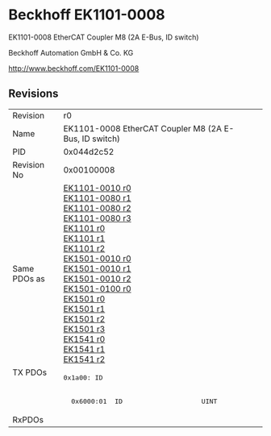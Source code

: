 # Beckhoff EK1101-0008

EK1101-0008 EtherCAT Coupler M8 (2A E-Bus, ID switch)

Beckhoff Automation GmbH & Co. KG

http://www.beckhoff.com/EK1101-0008

## Revisions
<table>
<tr>
<td>Revision</td>
<td>r0</td>
</tr>
<tr>
<td>Name</td>
<td>EK1101-0008 EtherCAT Coupler M8 (2A E-Bus, ID switch)</td>
</tr>
<tr>
<td>PID</td>
<td>0x044d2c52</td>
</tr>
<tr>
<td>Revision No</td>
<td>0x00100008</td>
</tr>
<tr>
<td>Same PDOs as</td>
<td><a href="EK1101-0010.md">EK1101-0010 r0</a><br/><a href="EK1101-0080.md">EK1101-0080 r1</a><br/><a href="EK1101-0080.md">EK1101-0080 r2</a><br/><a href="EK1101-0080.md">EK1101-0080 r3</a><br/><a href="EK1101.md">EK1101 r0</a><br/><a href="EK1101.md">EK1101 r1</a><br/><a href="EK1101.md">EK1101 r2</a><br/><a href="EK1501-0010.md">EK1501-0010 r0</a><br/><a href="EK1501-0010.md">EK1501-0010 r1</a><br/><a href="EK1501-0010.md">EK1501-0010 r2</a><br/><a href="EK1501-0100.md">EK1501-0100 r0</a><br/><a href="EK1501.md">EK1501 r0</a><br/><a href="EK1501.md">EK1501 r1</a><br/><a href="EK1501.md">EK1501 r2</a><br/><a href="EK1501.md">EK1501 r3</a><br/><a href="EK1541.md">EK1541 r0</a><br/><a href="EK1541.md">EK1541 r1</a><br/><a href="EK1541.md">EK1541 r2</a></td>
</tr>
<tr>
<td rowspan=2 valign=top>TX PDOs</td>
<td><pre>0x1a00: ID</pre></td>
<td></td>
</tr>
<tr>
<td><pre>  0x6000:01  ID                    UINT</pre></td>
</tr>
<tr>
<td>RxPDOs</td>
<td></td>
</tr>
</table>
